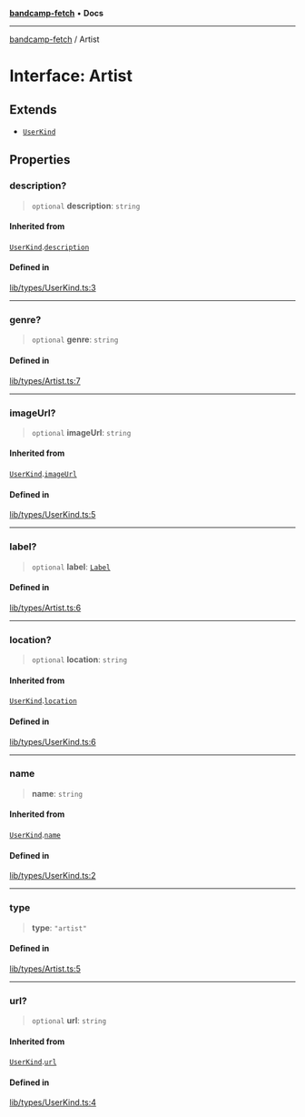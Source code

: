 [**bandcamp-fetch**](../README.md) • **Docs**

***

[bandcamp-fetch](../README.md) / Artist

# Interface: Artist

## Extends

- [`UserKind`](UserKind.md)

## Properties

### description?

> `optional` **description**: `string`

#### Inherited from

[`UserKind`](UserKind.md).[`description`](UserKind.md#description)

#### Defined in

[lib/types/UserKind.ts:3](https://github.com/patrickkfkan/bandcamp-fetch/blob/d7908af6ae5080a27ddea05f2631b8fc5129d64d/src/lib/types/UserKind.ts#L3)

***

### genre?

> `optional` **genre**: `string`

#### Defined in

[lib/types/Artist.ts:7](https://github.com/patrickkfkan/bandcamp-fetch/blob/d7908af6ae5080a27ddea05f2631b8fc5129d64d/src/lib/types/Artist.ts#L7)

***

### imageUrl?

> `optional` **imageUrl**: `string`

#### Inherited from

[`UserKind`](UserKind.md).[`imageUrl`](UserKind.md#imageurl)

#### Defined in

[lib/types/UserKind.ts:5](https://github.com/patrickkfkan/bandcamp-fetch/blob/d7908af6ae5080a27ddea05f2631b8fc5129d64d/src/lib/types/UserKind.ts#L5)

***

### label?

> `optional` **label**: [`Label`](Label.md)

#### Defined in

[lib/types/Artist.ts:6](https://github.com/patrickkfkan/bandcamp-fetch/blob/d7908af6ae5080a27ddea05f2631b8fc5129d64d/src/lib/types/Artist.ts#L6)

***

### location?

> `optional` **location**: `string`

#### Inherited from

[`UserKind`](UserKind.md).[`location`](UserKind.md#location)

#### Defined in

[lib/types/UserKind.ts:6](https://github.com/patrickkfkan/bandcamp-fetch/blob/d7908af6ae5080a27ddea05f2631b8fc5129d64d/src/lib/types/UserKind.ts#L6)

***

### name

> **name**: `string`

#### Inherited from

[`UserKind`](UserKind.md).[`name`](UserKind.md#name)

#### Defined in

[lib/types/UserKind.ts:2](https://github.com/patrickkfkan/bandcamp-fetch/blob/d7908af6ae5080a27ddea05f2631b8fc5129d64d/src/lib/types/UserKind.ts#L2)

***

### type

> **type**: `"artist"`

#### Defined in

[lib/types/Artist.ts:5](https://github.com/patrickkfkan/bandcamp-fetch/blob/d7908af6ae5080a27ddea05f2631b8fc5129d64d/src/lib/types/Artist.ts#L5)

***

### url?

> `optional` **url**: `string`

#### Inherited from

[`UserKind`](UserKind.md).[`url`](UserKind.md#url)

#### Defined in

[lib/types/UserKind.ts:4](https://github.com/patrickkfkan/bandcamp-fetch/blob/d7908af6ae5080a27ddea05f2631b8fc5129d64d/src/lib/types/UserKind.ts#L4)
